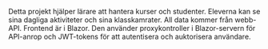 Detta projekt hjälper lärare att hantera kurser och studenter.
Eleverna kan se sina dagliga aktiviteter och sina klasskamrater.
All data kommer från webb-API. 
Frontend är i Blazor.
Den använder proxykontroller i Blazor-servern för API-anrop och JWT-tokens för att autentisera och auktorisera användare.
